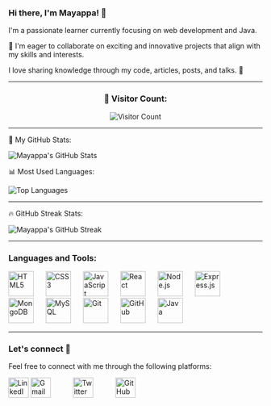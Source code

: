 ### Hi there, I'm Mayappa! 👋

I'm a passionate learner currently focusing on web development and Java.

💞️ I'm eager to collaborate on exciting and innovative projects that align with my skills and interests.

I love sharing knowledge through my code, articles, posts, and talks. 💙️

---

<div align="center">
  <h3>👀 Visitor Count:</h3>
  <img src="https://visitor-badge.glitch.me/badge?page_id=Mayappa123" alt="Visitor Count" />
</div>

---

🚀 My GitHub Stats:

![Mayappa's GitHub Stats](https://github-readme-stats.vercel.app/api?username=Mayappa123&show_icons=true&theme=radical)

📊 Most Used Languages:

![Top Languages](https://github-readme-stats.vercel.app/api/top-langs/?username=Mayappa123&layout=compact&theme=radical)

---

🔥 GitHub Streak Stats:

![Mayappa's GitHub Streak](https://github-readme-streak-stats.herokuapp.com/?user=Mayappa123&theme=radical)

---

### Languages and Tools:

[<img src="https://img.icons8.com/color/48/000000/html-5--v1.png" alt="HTML5" width="50" style="margin-right: 20px;"/>](https://en.wikipedia.org/wiki/HTML5)
[<img src="https://img.icons8.com/color/48/000000/css3.png" alt="CSS3" width="50" style="margin-right: 20px;"/>](https://en.wikipedia.org/wiki/CSS)
[<img src="https://img.icons8.com/color/48/000000/javascript.png" alt="JavaScript" width="50" style="margin-right: 20px;"/>](https://en.wikipedia.org/wiki/JavaScript)
[<img src="https://img.icons8.com/color/48/000000/react-native.png" alt="React" width="50" style="margin-right: 20px;"/>](https://reactjs.org/)
[<img src="https://img.icons8.com/color/48/000000/nodejs.png" alt="Node.js" width="50" style="margin-right: 20px;"/>](https://nodejs.org/)
[<img src="https://img.icons8.com/color/48/000000/express.png" alt="Express.js" width="50" style="margin-right: 20px;"/>](https://expressjs.com/)
[<img src="https://img.icons8.com/color/48/000000/mongodb.png" alt="MongoDB" width="50" style="margin-right: 20px;"/>](https://www.mongodb.com/)
[<img src="https://img.icons8.com/color/48/000000/mysql-logo.png" alt="MySQL" width="50" style="margin-right: 20px;"/>](https://www.mysql.com/)
[<img src="https://img.icons8.com/color/48/000000/git.png" alt="Git" width="50" style="margin-right: 20px;"/>](https://git-scm.com/)
[<img src="https://img.icons8.com/color/48/000000/github--v1.png" alt="GitHub" width="50" style="margin-right: 20px;"/>](https://github.com/)
[<img src="https://img.icons8.com/color/48/000000/java-coffee-cup-logo--v1.png" alt="Java" width="50" style="margin-right: 0;"/>](https://www.java.com/)

---

### Let's connect 💬

Feel free to connect with me through the following platforms:

[<img src="https://img.icons8.com/color/48/000000/linkedin.png" alt="LinkedIn" width="40" style="margin-right: 0 40px;"/>](https://www.linkedin.com/in/mayappa-pujari-625432182)
[<img src="https://img.icons8.com/color/48/000000/gmail--v1.png" alt="Gmail" width="40" style="margin-right: 40px;"/>](mailto:mayappapujari561999@gmail.com)
[<img src="https://img.icons8.com/color/48/000000/twitter--v1.png" alt="Twitter" width="40" style="margin-right: 40px;"/>](https://twitter.com/MayappaPujari5)
[<img src="https://img.icons8.com/color/48/000000/github--v1.png" alt="GitHub" width="40" style="margin-right: 0px;"/>](https://github.com/Mayappa123/)



